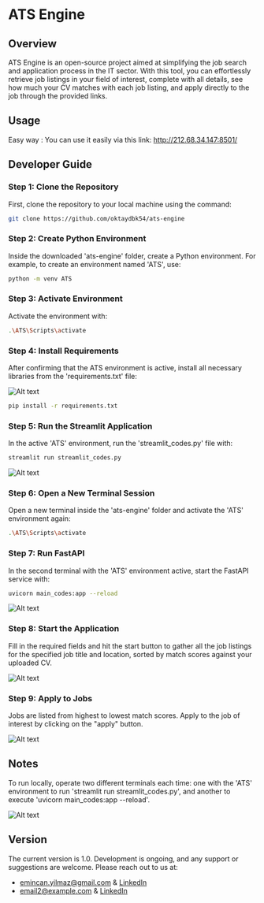 # ATS Engine

## Overview

ATS Engine is an open-source project aimed at simplifying the job search and application process in the IT sector. With this tool, you can effortlessly retrieve job listings in your field of interest, complete with all details, see how much your CV matches with each job listing, and apply directly to the job through the provided links.

## Usage

Easy way : You can use it easily via this link: http://212.68.34.147:8501/

## Developer Guide

### Step 1: Clone the Repository

First, clone the repository to your local machine using the command:

```bash
git clone https://github.com/oktaydbk54/ats-engine
```

### Step 2: Create Python Environment

Inside the downloaded 'ats-engine' folder, create a Python environment. For example, to create an environment named 'ATS', use:

```bash
python -m venv ATS
```

### Step 3: Activate Environment

Activate the environment with:

```bash
.\ATS\Scripts\activate
```

### Step 4: Install Requirements

After confirming that the ATS environment is active, install all necessary libraries from the 'requirements.txt' file:

![Alt text](https://drive.google.com/uc?export=view&id=1yks7ublHRFKaZR9fUWCOnu21WnEZAx2q "Görsel Başlığı")

```bash
pip install -r requirements.txt
```

### Step 5: Run the Streamlit Application

In the active 'ATS' environment, run the 'streamlit_codes.py' file with:

```bash
streamlit run streamlit_codes.py
```

![Alt text](https://drive.google.com/uc?export=view&id=1yj9qse5YwvdaGt1FVVxr-nNQo0k9qY5j "Görsel Başlığı")

### Step 6: Open a New Terminal Session

Open a new terminal inside the 'ats-engine' folder and activate the 'ATS' environment again:

```bash
.\ATS\Scripts\activate
```

### Step 7: Run FastAPI

In the second terminal with the 'ATS' environment active, start the FastAPI service with:

```bash
uvicorn main_codes:app --reload
```

![Alt text](https://drive.google.com/uc?export=view&id=1ymOAh-96LJjlP8YD7Uyb-sOB_XnzfYkd "Görsel Başlığı")

### Step 8: Start the Application

Fill in the required fields and hit the start button to gather all the job listings for the specified job title and location, sorted by match scores against your uploaded CV.

![Alt text](https://drive.google.com/uc?export=view&id=1yqBx2-Nwrx9c3jk2eExkjsOs60BccXDV "Görsel Başlığı")

### Step 9: Apply to Jobs

Jobs are listed from highest to lowest match scores. Apply to the job of interest by clicking on the "apply" button.

![Alt text](https://drive.google.com/uc?export=view&id=1z0gmjIzLBtQ8o9USWYEHlQJrGdTNvg0o "Görsel Başlığı")

## Notes
To run locally, operate two different terminals each time: one with the 'ATS' environment to run 'streamlit run streamlit_codes.py', and another to execute 'uvicorn main_codes:app --reload'.

![Alt text](https://drive.google.com/uc?export=view&id=1z2B5jDgKVsx5mTMBBd2TROH-u6IaoXXi "Görsel Başlığı")

## Version

The current version is 1.0. Development is ongoing, and any support or suggestions are welcome. Please reach out to us at:

* emincan.yilmaz@gmail.com & [LinkedIn](https://www.linkedin.com/in/emincan-yilmaz/)
* email2@example.com & [LinkedIn](https://www.linkedin.com/in/boran-oktay-dabak/)
